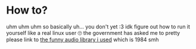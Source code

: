 # How to?
uhm uhm uhm so basically uh... you don't yet :3 
idk figure out how to run it yourself like a real linux user 🙄
the government has asked me to pretty please link to [the funny audio library i used](https://github.com/mackron/miniaudio) which is 1984 smh
